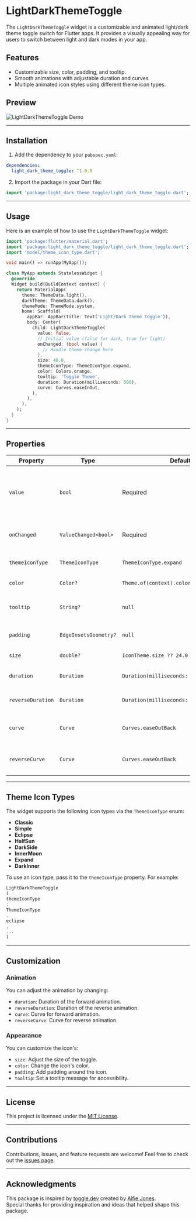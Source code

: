 # LightDarkThemeToggle

The `LightDarkThemeToggle` widget is a customizable and animated light/dark theme toggle switch for
Flutter apps. It provides a visually appealing way for users to switch between light and dark modes
in your app.

## Features

- Customizable size, color, padding, and tooltip.
- Smooth animations with adjustable duration and curves.
- Multiple animated icon styles using different theme icon types.

## Preview

![LightDarkThemeToggle Demo](https://github.com/vchib1/LightDarkThemeToggle/raw/master/example/assets/demo.gif)

---

## Installation

1. Add the dependency to your `pubspec.yaml`:

```yaml
dependencies:
  light_dark_theme_toggle: ^1.0.0
```

2. Import the package in your Dart file:

```dart
import 'package:light_dark_theme_toggle/light_dark_theme_toggle.dart';
```

---

## Usage

Here is an example of how to use the `LightDarkThemeToggle` widget:

```dart
import 'package:flutter/material.dart';
import 'package:light_dark_theme_toggle/light_dark_theme_toggle.dart';
import 'model/theme_icon_type.dart';

void main() => runApp(MyApp());

class MyApp extends StatelessWidget {
  @override
  Widget build(BuildContext context) {
    return MaterialApp(
      theme: ThemeData.light(),
      darkTheme: ThemeData.dark(),
      themeMode: ThemeMode.system,
      home: Scaffold(
        appBar: AppBar(title: Text('Light/Dark Theme Toggle')),
        body: Center(
          child: LightDarkThemeToggle(
            value: false,
            // Initial value (false for dark, true for light)
            onChanged: (bool value) {
              // Handle theme change here
            },
            size: 48.0,
            themeIconType: ThemeIconType.expand,
            color: Colors.orange,
            tooltip: 'Toggle Theme',
            duration: Duration(milliseconds: 500),
            curve: Curves.easeInOut,
          ),
        ),
      ),
    );
  }
}
```

---

## Properties

| Property          | Type                  | Default                                   | Description                                                            |
|-------------------|-----------------------|-------------------------------------------|------------------------------------------------------------------------|
| `value`           | `bool`                | Required                                  | Determines whether the toggle is in light (true) or dark (false) mode. |
| `onChanged`       | `ValueChanged<bool>`  | Required                                  | Callback when the toggle is pressed.                                   |
| `themeIconType`   | `ThemeIconType`       | `ThemeIconType.expand`                    | Defines the style of the icon.                                         |
| `color`           | `Color?`              | `Theme.of(context).colorScheme.onSurface` | Color of the icon.                                                     |
| `tooltip`         | `String?`             | `null`                                    | Tooltip displayed on long press.                                       |
| `padding`         | `EdgeInsetsGeometry?` | `null`                                    | Padding around the icon.                                               |
| `size`            | `double?`             | `IconTheme.size ?? 24.0`                  | Size of the icon.                                                      |
| `duration`        | `Duration`            | `Duration(milliseconds: 750)`             | Duration of the animation.                                             |
| `reverseDuration` | `Duration`            | `Duration(milliseconds: 750)`             | Duration of the reverse animation.                                     |
| `curve`           | `Curve`               | `Curves.easeOutBack`                      | Animation curve for the forward animation.                             |
| `reverseCurve`    | `Curve`               | `Curves.easeOutBack`                      | Animation curve for the reverse animation.                             |

---

## Theme Icon Types

The widget supports the following icon types via the `ThemeIconType` enum:

- **Classic**
- **Simple**
- **Eclipse**
- **HalfSun**
- **DarkSide**
- **InnerMoon**
- **Expand**
- **DarkInner**

To use an icon type, pass it to the `themeIconType` property. For example:

```dart
LightDarkThemeToggle
(
themeIconType
:
ThemeIconType
.
eclipse
,
...
)
```

---

## Customization

### Animation

You can adjust the animation by changing:

- `duration`: Duration of the forward animation.
- `reverseDuration`: Duration of the reverse animation.
- `curve`: Curve for forward animation.
- `reverseCurve`: Curve for reverse animation.

### Appearance

You can customize the icon's:

- `size`: Adjust the size of the toggle.
- `color`: Change the icon's color.
- `padding`: Add padding around the icon.
- `tooltip`: Set a tooltip message for accessibility.

---

## License

This project is licensed under the [MIT License](LICENSE).

---

## Contributions

Contributions, issues, and feature requests are welcome! Feel free to check out
the [issues page](https://github.com/vchib1/LightDarkThemeToggle/issues).

---

## Acknowledgments

This package is inspired by [toggle.dev](https://toggle.dev/) created
by [Alfie Jones](https://github.com/AlfieJones).  
Special thanks for providing inspiration and ideas that helped shape this package.

